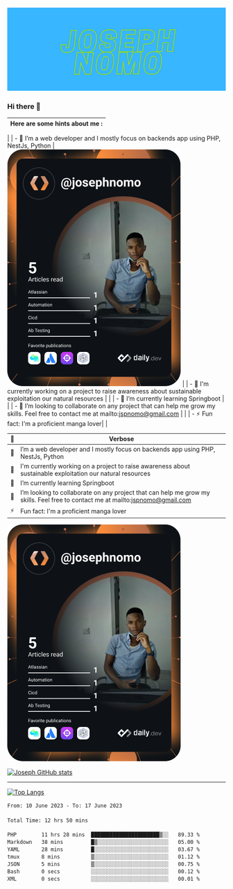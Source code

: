 ![Banner of my profile!](/Joseph_NOMO.png "Banner")

### Hi there 👋

| Here are some hints about me : |
| ------------------------------ |

|
| - 🔭 I’m a web developer and I mostly focus on backends app using PHP, NestJs, Python | <img src="/devcard.svg" width="400" alt="Joseph NOMO's Dev Card"/> |
| - 🦁 I'm currently working on a project to raise awareness about sustainable exploitation our natural resources | |
| - 🌱 I’m currently learning Springboot | |
| - 👯 I’m looking to collaborate on any project that can help me grow my skills. Feel free to contact me at mailto:jspnomo@gmail.com | |
| - ⚡ Fun fact: I'm a proficient manga lover| |

| 👋   | Verbose    |
|--------------- | --------------- |
| 🔭   | I’m a web developer and I mostly focus on backends app using PHP, NestJs, Python   |
| 🦁   | I'm currently working on a project to raise awareness about sustainable exploitation our natural resources   |
| 🌱   | I’m currently learning Springboot   |
| 👯   | I’m looking to collaborate on any project that can help me grow my skills. Feel free to contact me at mailto:jspnomo@gmail.com   |
| ⚡   | Fun fact: I'm a proficient manga lover   |

<img src="/devcard.svg" width="400" alt="Joseph NOMO's Dev Card"/>

[![Joseph GitHub stats](https://github-readme-stats-seven-sigma-53.vercel.app/api?username=Jspascal)](https://github.com/Jspascal/github-readme-stats)

---

[![Top Langs](https://github-readme-stats-seven-sigma-53.vercel.app/api/top-langs/?username=Jspascal&layout=compact)](https://github.com/Jspascal/github-readme-stats)

<!--START_SECTION:waka-->

```txt
From: 10 June 2023 - To: 17 June 2023

Total Time: 12 hrs 50 mins

PHP        11 hrs 28 mins  ██████████████████████▒░░   89.33 %
Markdown   38 mins         █▒░░░░░░░░░░░░░░░░░░░░░░░   05.00 %
YAML       28 mins         █░░░░░░░░░░░░░░░░░░░░░░░░   03.67 %
tmux       8 mins          ▒░░░░░░░░░░░░░░░░░░░░░░░░   01.12 %
JSON       5 mins          ▒░░░░░░░░░░░░░░░░░░░░░░░░   00.75 %
Bash       0 secs          ░░░░░░░░░░░░░░░░░░░░░░░░░   00.12 %
XML        0 secs          ░░░░░░░░░░░░░░░░░░░░░░░░░   00.01 %
```

<!--END_SECTION:waka-->

